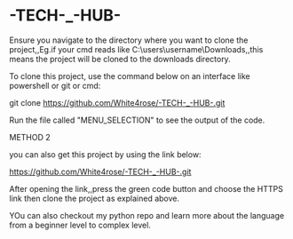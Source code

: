 # -TECH-_-HUB-

Ensure you navigate to the directory where you want to clone the project,,Eg.if your cmd reads like C:\users\username\Downloads,,this 
means the project will be cloned to the downloads directory.

To clone this project, use the command below on an interface like powershell or git or cmd:

git clone https://github.com/White4rose/-TECH-_-HUB-.git

Run the file called "MENU_SELECTION" to see the output of the code.


  METHOD 2

you can also get this project by using the link below:

https://github.com/White4rose/-TECH-_-HUB-.git

After opening the link,,press the green code button and choose the HTTPS link then clone the project as explained above.

YOu can also checkout my python repo and learn more about the language from a beginner level to complex level.

